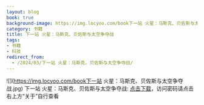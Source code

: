 ```yaml
---
layout: blog
book: true
background-image: https://img.locyoo.com/book下一站 火星：马斯克、贝佐斯与太空争夺战.jpg
category: 书籍
title: 下一站 火星：马斯克、贝佐斯与太空争夺战
tags:
- 书籍
- 科技
redirect_from:
  - /2024/03/下一站 火星：马斯克、贝佐斯与太空争夺战/
---
```

![](https://img.locyoo.com/book下一站 火星：马斯克、贝佐斯与太空争夺战.jpg)
下一站 火星：马斯克、贝佐斯与太空争夺战: <a name = "ref1" href="https://url18.ctfile.com/f/50983618-1345419418-8ae8d6?p=3619">点击下载</a>，访问密码请点击右上方“关于”自行查看